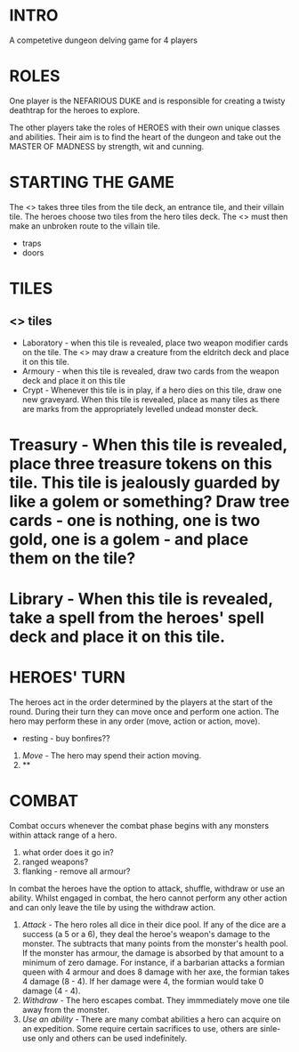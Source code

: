 # INTRO

A competetive dungeon delving game for 4 players

# ROLES

One player is the NEFARIOUS DUKE and is responsible for creating a twisty
deathtrap for the heroes to explore.

The other players take the roles of HEROES with their own unique classes
and abilities. Their aim is to find the heart of the dungeon and take out
the MASTER OF MADNESS by strength, wit and cunning.

# STARTING THE GAME

The <<GM>> takes three tiles from the tile deck, an entrance tile, and their villain tile. The heroes choose two tiles from the hero tiles deck. The <<GM>> must then make an unbroken route to the villain tile.

* traps
* doors

# TILES

## <<GM>> tiles

* Laboratory - when this tile is revealed, place two weapon modifier cards on the tile. The <<GM>> may draw a creature from the eldritch deck and place it on this tile.
* Armoury - when this tile is revealed, draw two cards from the weapon deck and place it on this tile
* Crypt - Whenever this tile is in play, if a hero dies on this tile, draw one new graveyard. When this tile is revealed, place as many tiles as there are marks from the appropriately levelled undead monster deck.
# Treasury - When this tile is revealed, place three treasure tokens on this tile. This tile is jealously guarded by like a golem or something? Draw tree cards - one is nothing, one is two gold, one is a golem - and place them on the tile?
# Library - When this tile is revealed, take a spell from the heroes' spell deck and place it on this tile.

# HEROES' TURN

The heroes act in the order determined by the players at the start of the round. During their turn they can move once and perform one action. The hero may perform these in any order (move, action or action, move).

* resting - buy bonfires??

1. *Move* - The hero may spend their action moving.
1. **

# COMBAT

Combat occurs whenever the combat phase begins with any monsters within attack range of a hero.

1. what order does it go in?
1. ranged weapons?
1. flanking - remove all armour?

In combat the heroes have the option to attack, shuffle, withdraw or use an ability. Whilst engaged in combat, the hero cannot perform any other action and can only leave the tile by using the withdraw action.

1. *Attack* - The hero roles all dice in their dice pool. If any of the dice are a success (a 5 or a 6), they deal the heroe's weapon's damage to the monster. The <DM> subtracts that many points from the monster's health pool. If the monster has armour, the damage is absorbed by that amount to a minimum of zero damage. For instance, if a barbarian attacks a formian queen with 4 armour and does 8 damage with her axe, the formian takes 4 damage (8 - 4). If her damage were 4, the formian would take 0 damage (4 - 4).
1. *Withdraw* - The hero escapes combat. They immmediately move one tile away from the monster.
1. *Use an ability* - There are many combat abilities a hero can acquire on an expedition. Some require certain sacrifices to use, others are sinle-use only and others can be used indefinitely. 